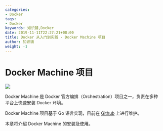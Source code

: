 ```yaml
---
categories:
- Docker
tags:
- Docker  
keywords: 知识铺,Docker
date: 2019-11-11T22:27:21+08:00
title: Docker 从入门到实践 - Docker Machine 项目
author: 知识铺
weight: -1
---
```


# Docker Machine 项目

![](https://docs.docker.com/machine/img/machine.png)

Docker Machine 是 Docker 官方编排（Orchestration）项目之一，负责在多种平台上快速安装 Docker 环境。

Docker Machine 项目基于 Go 语言实现，目前在 [Github](https://github.com/docker/machine) 上进行维护。

本章将介绍 Docker Machine 的安装及使用。

